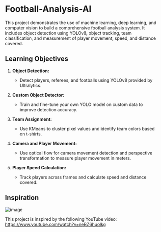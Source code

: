 # Football-Analysis-AI

This project demonstrates the use of machine learning, deep learning, and computer vision to build a comprehensive football analysis system. It includes object detection using YOLOv8, object tracking, team classification, and measurement of player movement, speed, and distance covered.

## Learning Objectives

1. **Object Detection:**
   - Detect players, referees, and footballs using YOLOv8 provided by Ultralytics.

2. **Custom Object Detector:**
   - Train and fine-tune your own YOLO model on custom data to improve detection accuracy.

3. **Team Assignment:**
   - Use KMeans to cluster pixel values and identify team colors based on t-shirts.

4. **Camera and Player Movement:**
   - Use optical flow for camera movement detection and perspective transformation to measure player movement in meters.

5. **Player Speed Calculation:**
   - Track players across frames and calculate speed and distance covered.

## Inspiration

![image](https://github.com/user-attachments/assets/91e15880-4e47-4a47-b041-510aaa8eec12)

This project is inspired by the following YouTube video: https://www.youtube.com/watch?v=neBZ6huolkg
